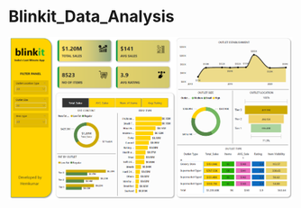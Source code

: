 # Blinkit_Data_Analysis

<img src="https://github.com/hemkumar19/Blinkit_Data_Analysis/blob/main/Blinkit%20dashboard%20img.png" width="600" />
